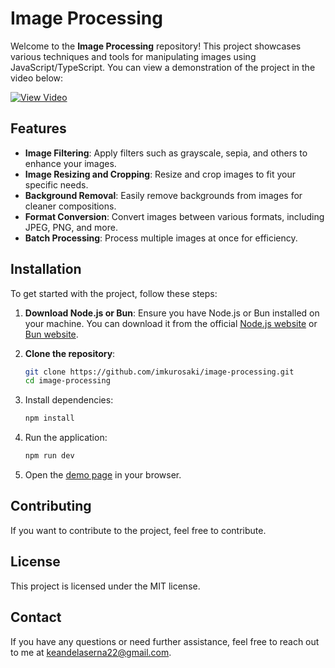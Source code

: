 # Image Processing

Welcome to the **Image Processing** repository! This project showcases various techniques and tools for manipulating images using JavaScript/TypeScript. You can view a demonstration of the project in the video below:

[![View Video](https://github.com/user-attachments/assets/80553101-d6c3-42fc-aadc-fda29c818efb)](https://www.youtube.com/watch?v=zmstSaj0vls)

## Features

- **Image Filtering**: Apply filters such as grayscale, sepia, and others to enhance your images.
- **Image Resizing and Cropping**: Resize and crop images to fit your specific needs.
- **Background Removal**: Easily remove backgrounds from images for cleaner compositions.
- **Format Conversion**: Convert images between various formats, including JPEG, PNG, and more.
- **Batch Processing**: Process multiple images at once for efficiency.

## Installation

To get started with the project, follow these steps:

1. **Download Node.js or Bun**: Ensure you have Node.js or Bun installed on your machine. You can download it from the official [Node.js website](https://nodejs.org/) or [Bun website](https://bun.sh/).

2. **Clone the repository**:
   ```sh
   git clone https://github.com/imkurosaki/image-processing.git
   cd image-processing

3. Install dependencies:
   ```sh
   npm install
   ```
4. Run the application:
   ```sh 
   npm run dev
   ```
5. Open the [demo page](http://localhost:5173) in your browser.

## Contributing

If you want to contribute to the project, feel free to contribute.

## License

This project is licensed under the MIT license.

## Contact

If you have any questions or need further assistance, feel free to reach out to me at keandelaserna22@gmail.com.
